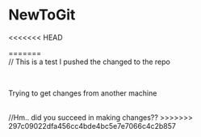 # NewToGit

<<<<<<< HEAD

=======
<br />
// This is a test
I pushed the changed to the repo

<br />

Trying to get changes from another machine

<br />
//Hm.. did you succeed in making changes??
>>>>>>> 297c09022dfa456cc4bde4bc5e7e7066c4c2b857
